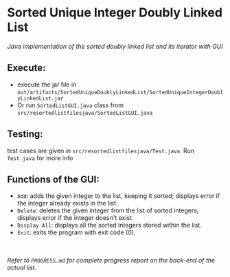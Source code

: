 # Sorted Unique Integer Doubly Linked List

*Java implementation of the sorted doubly linked list and its iterator with GUI*

## Execute: 
- execute the jar file in `out/artifacts/SortedUniqueDoublyLinkedList/SortedUniqueIntegerDoublyLinkedList.jar`
- Or run `SortedListGUI.java` class from `src/resortedlistfilesjava/SortedListGUI.java`

## Testing:
test cases are given in `src/resortedlistfilesjava/Test.java`. Run `Test.java` for more info

## Functions of the GUI:
- `Add`: adds the given integer to the list, keeping it sorted; displays error if the integer already exists in the list.
- `Delete`: deletes the given integer from the list of sorted integers; displays error if the integer doesn't exist.
- `Display All`: displays all the sorted integers stored within the list.
- `Exit`: exits the program with exit code (0).

<br /><br />*Refer to `PROGRESS.md` for complete progress report on the back-end of the actual list.*
